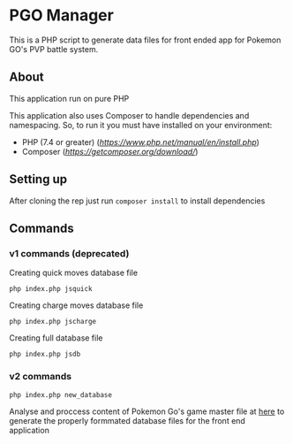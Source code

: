 # PGO Manager
This is a PHP script to generate data files for front ended app for Pokemon GO's PVP battle system.

## About
This application run on pure PHP

This application also uses Composer to handle dependencies and namespacing. So, to run it you must have installed on your environment:

* PHP (7.4 or greater) (_https://www.php.net/manual/en/install.php_)
* Composer (_https://getcomposer.org/download/_)

## Setting up
After cloning the rep just run
`` composer install ``
to install dependencies

## Commands

### v1 commands (deprecated)
Creating quick moves database file

`php index.php jsquick`

Creating charge moves database file

`php index.php jscharge`

Creating full database file

`php index.php jsdb`

### v2 commands
```
php index.php new_database
```

Analyse and proccess content of Pokemon Go's game master file at [here](https://raw.githubusercontent.com/PokeMiners/game_masters/master/latest/latest.json) to generate the properly formmated database files for the front end application